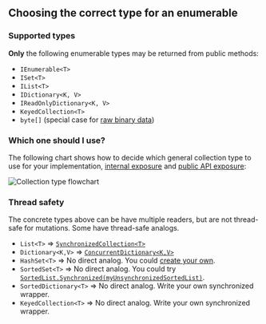 ## Choosing the correct type for an enumerable

### Supported types

**Only** the following enumerable types may be returned from public methods:

- `IEnumerable<T>`
- `ISet<T>`
- `IList<T>`
- `IDictionary<K, V>`
- `IReadOnlyDictionary<K, V>`
- `KeyedCollection<T>`
- `byte[]` (special case for [raw binary data](arrays.md))

### Which one should I use?

The following chart shows how to decide which general collection type to use for your implementation, [internal  exposure](non-public-api-types.md) and [public API exposure](public-api-types.md):

![Collection type flowchart](https://drive.google.com/uc?id=17-qROxVsHI4MTV5tBdil9NyhXnjcNVkz)
<!-- draw.io source in https://drive.google.com/open?id=1YnYEfisi7DYOT3IwYQwWbyCtzFP7prK3 -->
  
### Thread safety

The concrete types above can be have multiple readers, but are not thread-safe for mutations. Some have thread-safe analogs.

- `List<T>` => [`SynchronizedCollection<T>`](https://docs.microsoft.com/en-us/dotnet/api/system.collections.generic.synchronizedcollection-1?view=netframework-4.7.1)
- `Dictionary<K,V>` => [`ConcurrentDictionary<K,V>`](https://docs.microsoft.com/en-us/dotnet/api/system.collections.concurrent.concurrentdictionary-2?view=netframework-4.7.1)
- `HashSet<T>` => No direct analog. You could [create your own](https://stackoverflow.com/a/11034999/289319).
- `SortedSet<T>` => No direct analog. You could try [`SortedList.Synchronized(myUnsynchronizedSortedList)`](https://docs.microsoft.com/en-us/dotnet/api/system.collections.sortedlist.synchronized?view=netframework-4.7.1#System_Collections_SortedList_Synchronized_System_Collections_SortedList_).
- `SortedDictionary<T>` => No direct analog. Write your own synchronized wrapper.
- `KeyedCollection<T>` => No direct analog. Write your own synchronized wrapper.